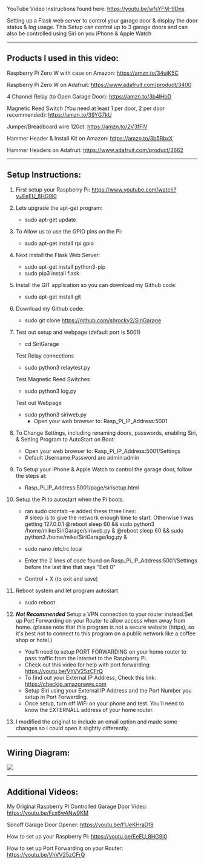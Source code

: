 YouTube Video Instructions found here: https://youtu.be/wfsYFM-9Dns

Setting up a Flask web server to control your garage door & display the door status & log usage. This Setup can control up to 3 garage doors and can also be controlled using Siri on you iPhone & Apple Watch

--------------------------------------------------------------------
Products I used in this video:
--------------------------------------------------------------------

Raspberry Pi Zero W with case on Amazon: https://amzn.to/34ujK5C

Raspberry Pi Zero W on Adafruit: https://www.adafruit.com/product/3400

4 Channel Relay (to Open Garage Door): https://amzn.to/3b4lHbD

Magnetic Reed Switch (You need at least 1 per door, 2 per door recommended): https://amzn.to/39YG7kU

Jumper/Breadboard wire 120ct: https://amzn.to/2V3fFlV

Hammer Header & Install Kit on Amazon: https://amzn.to/3b5RbxX

Hammer Headers on Adafruit: https://www.adafruit.com/product/3662

--------------------------------------------------------------------
Setup Instructions:
--------------------------------------------------------------------

1.  First setup your Raspberry Pi: https://www.youtube.com/watch?v=EeEU_8HG9l0 
2.  Lets upgrade the apt-get program:
    - sudo apt-get update

3.  To Allow us to use the GPIO pins on the Pi:
    - sudo apt-get install rpi.gpio

4.  Next install the Flask Web Server: 
    - sudo apt-get install python3-pip
    - sudo pip3 install flask

5.  Install the GIT application so you can download my Github code: 
    - sudo apt-get install git 

6.  Download my Github code: 
    - sudo git clone https://github.com/shrocky2/SiriGarage
 
7.  Test out setup and webpage (default port is 5001)
    - cd SiriGarage
    
    Test Relay connections
    - sudo python3 relaytest.py
    
    Test Magnetic Reed Switches
    - sudo python3 log.py
    
    Test out Webpage
    - sudo python3 siriweb.py
      - Open your web browser to: Rasp_Pi_IP_Address:5001

 8.  To Change Settings, including renaming doors, passwords, enabling Siri, & Setting Program to AutoStart on Boot:
     - Open your web browser to: Rasp_Pi_IP_Address:5001/Settings
     - Default Username:Password are admin:admin

9.  To Setup your iPhone & Apple Watch to control the garage door, follow the steps at:
    - Rasp_Pi_IP_Address:5001/page/sirisetup.html

10.  Setup the Pi to autostart when the Pi boots.
     - ran sudo crontab -e added these three lines:            
            # sleep is to give the network enough time to start.  Otherwise I was getting 127.0.0.1
            @reboot sleep 60 && sudo python3 /home/mike/SiriGarage/siriweb.py &
            @reboot sleep 60 && sudo python3 /home/mike/SiriGarage/log.py &

     - sudo nano /etc/rc.local
     - Enter the 2 lines of code found on Rasp_Pi_IP_Address:5001/Settings before the last line that says "Exit 0"
     - Control + X (to exit and save)

11.  Reboot system and let program autostart
     - sudo reboot

12.  ***Not Recommended*** Setup a VPN connection to your router instead.Set up Port Forwarding on your Router to allow access when away from home. (please note that this program is not a secure website (https), so it's best not to connect to this program on a public network like a coffee shop or hotel.)
     - You'll need to setup PORT FORWARDING on your home router to pass traffic from the internet to the Raspberry Pi.
     - Check out this video for help with port forwarding: https://youtu.be/VhVV25zCFrQ
     - To find out your External IP Address, Check this link: https://checkip.amazonaws.com
     - Setup Siri using your External IP Address and the Port Number you setup in Port Forwarding.
     - Once setup, turn off WiFi on your phone and test. You'll need to know the EXTERNALL address of your home router.

13. I modified the original to include an email option and made some changes so I could open it slightly differently.

--------------------------------------------------------------------
Wiring Diagram:
--------------------------------------------------------------------

<img src="https://github.com/shrocky2/SiriGarage/blob/main/static/images/Multi_Door_Wiring_Diagram.jpg">

--------------------------------------------------------------------
Additional Videos:
--------------------------------------------------------------------
My Original Raspberry Pi Controlled Garage Door Video: https://youtu.be/Fcx6wANw9KM

Sonoff Garage Door Opener: https://youtu.be/f1JeKHraDf8

How to set up your Raspberry Pi: https://youtu.be/EeEU_8HG9l0

How to set up Port Forwarding on your Router: https://youtu.be/VhVV25zCFrQ
